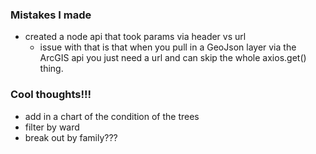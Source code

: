 ### Mistakes I made
- created a node api that took params via header vs url
    - issue with that is that when you pull in a GeoJson layer via the ArcGIS api you just need a url and can skip the whole axios.get() thing. 


### Cool thoughts!!!
- add in a chart of the condition of the trees
- filter by ward
- break out by family???